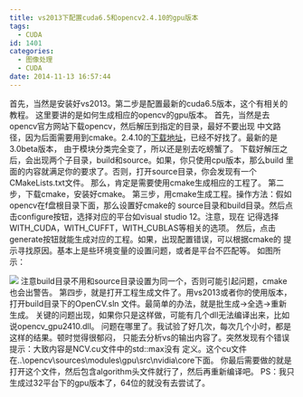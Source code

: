 ```yaml
---
title: vs2013下配置cuda6.5和opencv2.4.10的gpu版本
tags:
  - CUDA
id: 1401
categories:
  - 图像处理
  - CUDA
date: 2014-11-13 16:57:44
---
```


首先，当然是安装好vs2013。第二步是配置最新的cuda6.5版本，这个有相关的教程。
这里要讲的是如何生成相应的opencv的gpu版本。
首先，当然是去opencv官方网站下载opencv，然后解压到指定的目录，最好不要出现
中文路径，因为后面需要用到cmake。2.4.10的[下载地址](http://sourceforge.net/projects/opencvlibrary/files/latest/download?source=files)，已经不好找了。最新的是3.0beta版本，
由于模块分类完全变了，所以还是别去吃螃蟹了。
下载好解压之后，会出现两个子目录，build和source。如果，你只使用cpu版本，那么build
里面的内容就满足你的要求了。否则，打开source目录，你会发现有一个CMakeLists.txt文件。
那么，肯定是需要使用cmake生成相应的工程了。
第二步，下载cmake，安装好cmake。
第三步，用cmake生成工程。操作方法：假如opencv在f盘根目录下面，那么设置好cmake的
source目录和build目录。然后点击configure按钮，选择对应的平台如visual studio 12。注意，现在
记得选择WITH_CUDA，WITH_CUFFT，WITH_CUBLAS等相关的选项。
然后，点击generate按钮就能生成对应的工程。如果，出现配置错误，可以根据cmake的
提示寻找原因。基本上是些环境变量的设置问题，或者是平台不匹配等。
如图所示：

![](https://c2.staticflickr.com/8/7282/27175321180_663e09d18f_o.png)
注意build目录不用和source目录设置为同一个，否则可能引起问题，cmake也会出警告。
第四步，就是打开工程生成文件了。用vs2013或者你的使用版本，打开build目录下的OpenCV.sln
文件。最简单的办法，就是批生成->全选->重新生成。
关键的问题出现，如果你只是这样做，可能有几个dll无法编译出来，比如说opencv_gpu2410.dll。
问题在哪里了。我试验了好几次，每次几个小时，都是这样的结果。顿时觉得很郁闷，
只能去分析vs的输出内容了。突然发现有个错误提示：大致内容是NCV.cu文件中的std::max没有
定义。这个cu文件在..\opencv\sources\modules\gpu\src\nvidia\core下面。
你最后需要做的就是打开这个文件，然后包含algorithm头文件就行了，然后再重新编译吧。
PS：我只生成过32平台下的gpu版本了，64位的就没有去尝试了。